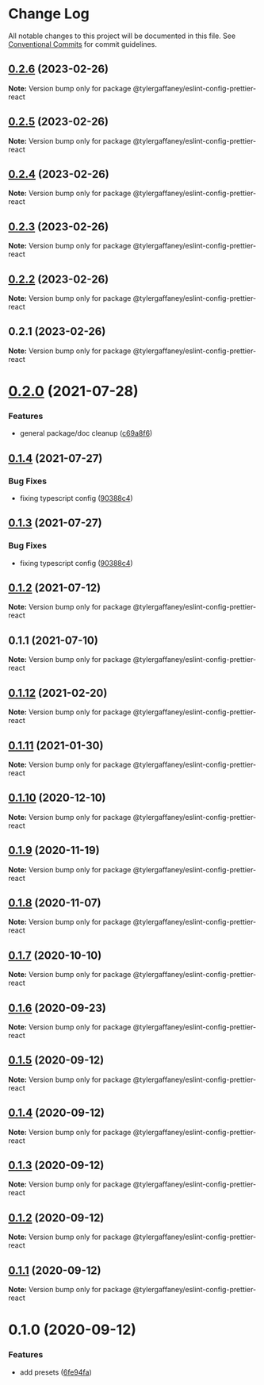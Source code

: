# Change Log

All notable changes to this project will be documented in this file.
See [Conventional Commits](https://conventionalcommits.org) for commit guidelines.

## [0.2.6](https://github.com/tylergaffaney/configs/compare/@tylergaffaney/eslint-config-prettier-react@0.2.5...@tylergaffaney/eslint-config-prettier-react@0.2.6) (2023-02-26)

**Note:** Version bump only for package @tylergaffaney/eslint-config-prettier-react





## [0.2.5](https://github.com/tylergaffaney/configs/compare/@tylergaffaney/eslint-config-prettier-react@0.2.4...@tylergaffaney/eslint-config-prettier-react@0.2.5) (2023-02-26)

**Note:** Version bump only for package @tylergaffaney/eslint-config-prettier-react





## [0.2.4](https://github.com/tylergaffaney/configs/compare/@tylergaffaney/eslint-config-prettier-react@0.2.3...@tylergaffaney/eslint-config-prettier-react@0.2.4) (2023-02-26)

**Note:** Version bump only for package @tylergaffaney/eslint-config-prettier-react





## [0.2.3](https://github.com/tylergaffaney/configs/compare/@tylergaffaney/eslint-config-prettier-react@0.2.2...@tylergaffaney/eslint-config-prettier-react@0.2.3) (2023-02-26)

**Note:** Version bump only for package @tylergaffaney/eslint-config-prettier-react





## [0.2.2](https://github.com/tylergaffaney/configs/compare/@tylergaffaney/eslint-config-prettier-react@0.2.1...@tylergaffaney/eslint-config-prettier-react@0.2.2) (2023-02-26)

**Note:** Version bump only for package @tylergaffaney/eslint-config-prettier-react





## 0.2.1 (2023-02-26)

**Note:** Version bump only for package @tylergaffaney/eslint-config-prettier-react





# [0.2.0](https://github.com/tylergaffaney/configs/compare/@tylergaffaney/eslint-config-prettier-react@0.1.4...@tylergaffaney/eslint-config-prettier-react@0.2.0) (2021-07-28)


### Features

* general package/doc cleanup ([c69a8f6](https://github.com/tylergaffaney/configs/commit/c69a8f60a03531f44d7996955d48d522d9637427))





## [0.1.4](https://github.com/tylergaffaney/configs/compare/@tylergaffaney/eslint-config-prettier-react@0.1.2...@tylergaffaney/eslint-config-prettier-react@0.1.4) (2021-07-27)

### Bug Fixes

- fixing typescript config ([90388c4](https://github.com/tylergaffaney/configs/commit/90388c4a744ba11070f668e752123d549994c4fb))

## [0.1.3](https://github.com/tylergaffaney/configs/compare/@tylergaffaney/eslint-config-prettier-react@0.1.2...@tylergaffaney/eslint-config-prettier-react@0.1.3) (2021-07-27)

### Bug Fixes

- fixing typescript config ([90388c4](https://github.com/tylergaffaney/configs/commit/90388c4a744ba11070f668e752123d549994c4fb))

## [0.1.2](https://github.com/tylergaffaney/configs/compare/@tylergaffaney/eslint-config-prettier-react@0.1.1...@tylergaffaney/eslint-config-prettier-react@0.1.2) (2021-07-12)

**Note:** Version bump only for package @tylergaffaney/eslint-config-prettier-react

## 0.1.1 (2021-07-10)

**Note:** Version bump only for package @tylergaffaney/eslint-config-prettier-react

## [0.1.12](https://github.com/tylergaffaney/configs/compare/@tylergaffaney/eslint-config-prettier-react@0.1.11...@tylergaffaney/eslint-config-prettier-react@0.1.12) (2021-02-20)

**Note:** Version bump only for package @tylergaffaney/eslint-config-prettier-react

## [0.1.11](https://github.com/tylergaffaney/configs/compare/@tylergaffaney/eslint-config-prettier-react@0.1.10...@tylergaffaney/eslint-config-prettier-react@0.1.11) (2021-01-30)

**Note:** Version bump only for package @tylergaffaney/eslint-config-prettier-react

## [0.1.10](https://github.com/tylergaffaney/configs/compare/@tylergaffaney/eslint-config-prettier-react@0.1.9...@tylergaffaney/eslint-config-prettier-react@0.1.10) (2020-12-10)

**Note:** Version bump only for package @tylergaffaney/eslint-config-prettier-react

## [0.1.9](https://github.com/tylergaffaney/configs/compare/@tylergaffaney/eslint-config-prettier-react@0.1.8...@tylergaffaney/eslint-config-prettier-react@0.1.9) (2020-11-19)

**Note:** Version bump only for package @tylergaffaney/eslint-config-prettier-react

## [0.1.8](https://github.com/tylergaffaney/configs/compare/@tylergaffaney/eslint-config-prettier-react@0.1.7...@tylergaffaney/eslint-config-prettier-react@0.1.8) (2020-11-07)

**Note:** Version bump only for package @tylergaffaney/eslint-config-prettier-react

## [0.1.7](https://github.com/tylergaffaney/configs/compare/@tylergaffaney/eslint-config-prettier-react@0.1.6...@tylergaffaney/eslint-config-prettier-react@0.1.7) (2020-10-10)

**Note:** Version bump only for package @tylergaffaney/eslint-config-prettier-react

## [0.1.6](https://github.com/tylergaffaney/configs/compare/@tylergaffaney/eslint-config-prettier-react@0.1.5...@tylergaffaney/eslint-config-prettier-react@0.1.6) (2020-09-23)

**Note:** Version bump only for package @tylergaffaney/eslint-config-prettier-react

## [0.1.5](https://github.com/tylergaffaney/configs/compare/@tylergaffaney/eslint-config-prettier-react@0.1.4...@tylergaffaney/eslint-config-prettier-react@0.1.5) (2020-09-12)

**Note:** Version bump only for package @tylergaffaney/eslint-config-prettier-react

## [0.1.4](https://github.com/tylergaffaney/configs/compare/@tylergaffaney/eslint-config-prettier-react@0.1.3...@tylergaffaney/eslint-config-prettier-react@0.1.4) (2020-09-12)

**Note:** Version bump only for package @tylergaffaney/eslint-config-prettier-react

## [0.1.3](https://github.com/tylergaffaney/configs/compare/@tylergaffaney/eslint-config-prettier-react@0.1.2...@tylergaffaney/eslint-config-prettier-react@0.1.3) (2020-09-12)

**Note:** Version bump only for package @tylergaffaney/eslint-config-prettier-react

## [0.1.2](https://github.com/tylergaffaney/configs/compare/@tylergaffaney/eslint-config-prettier-react@0.1.1...@tylergaffaney/eslint-config-prettier-react@0.1.2) (2020-09-12)

**Note:** Version bump only for package @tylergaffaney/eslint-config-prettier-react

## [0.1.1](https://github.com/tylergaffaney/configs/compare/@tylergaffaney/eslint-config-prettier-react@0.1.0...@tylergaffaney/eslint-config-prettier-react@0.1.1) (2020-09-12)

**Note:** Version bump only for package @tylergaffaney/eslint-config-prettier-react

# 0.1.0 (2020-09-12)

### Features

- add presets ([6fe94fa](https://github.com/tylergaffaney/configs/commit/6fe94fae4ed9d80b18833c9e5a3f51f710ebda43))
